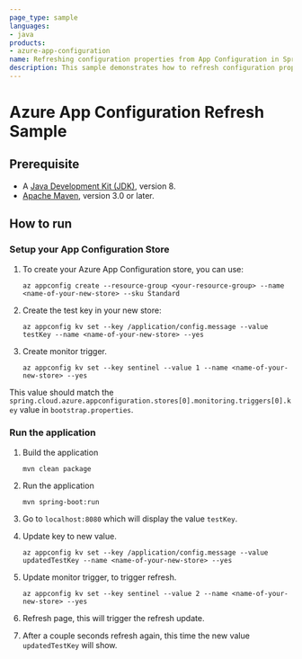```yaml
---
page_type: sample
languages:
- java
products:
- azure-app-configuration
name: Refreshing configuration properties from App Configuration in Spring Boot application
description: This sample demonstrates how to refresh configuration properties from App Configuration in Spring Boot application.
---
```


# Azure App Configuration Refresh Sample

## Prerequisite

* A [Java Development Kit (JDK)](https://docs.microsoft.com/java/azure/jdk/?view=azure-java-stable), version 8.
* [Apache Maven](http://maven.apache.org/), version 3.0 or later.

## How to run

### Setup your App Configuration Store

1. To create your Azure App Configuration store, you can use:

    ```azurecli
    az appconfig create --resource-group <your-resource-group> --name <name-of-your-new-store> --sku Standard
    ```

1. Create the test key in your new store:

    ```azurecli
    az appconfig kv set --key /application/config.message --value testKey --name <name-of-your-new-store> --yes
    ```

1. Create monitor trigger.

    ```azurecli
    az appconfig kv set --key sentinel --value 1 --name <name-of-your-new-store> --yes
    ```

This value should match the `spring.cloud.azure.appconfiguration.stores[0].monitoring.triggers[0].key` value in `bootstrap.properties`.

### Run the application

1. Build the application

    ```console
    mvn clean package
    ```

1. Run the application

    ```console
    mvn spring-boot:run
    ```

1. Go to `localhost:8080` which will display the value `testKey`.

1. Update key to new value.

    ```azurecli
    az appconfig kv set --key /application/config.message --value updatedTestKey --name <name-of-your-new-store> --yes
    ```

1. Update monitor trigger, to trigger refresh.

    ```azurecli
    az appconfig kv set --key sentinel --value 2 --name <name-of-your-new-store> --yes
    ```

1. Refresh page, this will trigger the refresh update.

1. After a couple seconds refresh again, this time the new value `updatedTestKey` will show.